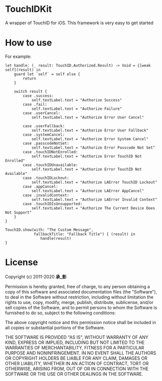 # TouchIDKit
A wrapper of TouchID for iOS. This framework is very easy to get started



# How to use

For example:

```Objctive-C
let handle: (_ result: TouchID.Authorized.Result) -> Void = {[weak self](result) in
    guard let `self` = self else {
        return
    }
    
    switch result {
        case .success:
            self.textLabel.text = "Authorize Success"
        case .fail:
            self.textLabel.text = "Authorize Failure"
        case .userCancel:
            self.textLabel.text = "Authorize Error User Cancel"
        
        case .userFallback:
            self.textLabel.text = "Authorize Error User Fallback"
        case .systemCancel:
            self.textLabel.text = "Authorize Error System Cancel"
        case .passcodeNotSet:
            self.textLabel.text = "Authorize Error Passcode Not Set"
        case .touchIDNotEnrolled:
            self.textLabel.text = "Authorize Error TouchID Not Enrolled"
        case .touchIDUnavailable:
            self.textLabel.text = "Authorize Error TouchID Not Available"
        case .touchIDLockout:
            self.textLabel.text = "Authorize LAError TouchID Lockout"
        case .appCancel:
            self.textLabel.text = "Authorize LAError AppCancel"
        case .invalidContext:
            self.textLabel.text = "Authorize LAError Invalid Context"
        case .touchIDIsUnsupported:
            self.textLabel.text = "Authorize The Current Device Does Not Support"
    }
}
    
TouchID.show(with: "The Custom Message",
             fallbackTitle: "Fallback Title") { (result) in
                handle(result)
}

```

# License

Copyright (c) 2011-2020 __承_影__

Permission is hereby granted, free of charge, to any person obtaining a copy
of this software and associated documentation files (the "Software"), to deal
in the Software without restriction, including without limitation the rights
to use, copy, modify, merge, publish, distribute, sublicense, and/or sell
copies of the Software, and to permit persons to whom the Software is
furnished to do so, subject to the following conditions:

The above copyright notice and this permission notice shall be included in all
copies or substantial portions of the Software.

THE SOFTWARE IS PROVIDED "AS IS", WITHOUT WARRANTY OF ANY KIND, EXPRESS OR
IMPLIED, INCLUDING BUT NOT LIMITED TO THE WARRANTIES OF MERCHANTABILITY,
FITNESS FOR A PARTICULAR PURPOSE AND NONINFRINGEMENT. IN NO EVENT SHALL THE
AUTHORS OR COPYRIGHT HOLDERS BE LIABLE FOR ANY CLAIM, DAMAGES OR OTHER
LIABILITY, WHETHER IN AN ACTION OF CONTRACT, TORT OR OTHERWISE, ARISING FROM,
OUT OF OR IN CONNECTION WITH THE SOFTWARE OR THE USE OR OTHER DEALINGS IN THE
SOFTWARE.
